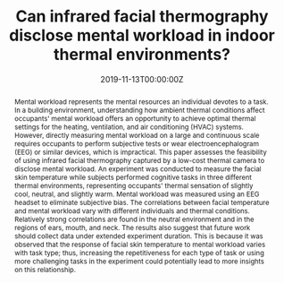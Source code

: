 ---
title: "Can infrared facial thermography disclose mental workload in indoor thermal environments?"

# Authors
# If you created a profile for a user (e.g. the default `admin` user), write the username (folder name) here 
# and it will be replaced with their full name and linked to their profile.
authors:
- Xi Wang
- Da Li
- Carol C. Menassa
- Vineet R. Kamat

# Author notes (optional)
# author_notes:
# - "Equal contribution"
# - "Equal contribution"

date: "2019-11-13T00:00:00Z"
doi: "10.1145/3363459"

# Schedule page publish date (NOT publication's date).
publishDate: "2019-11-13T00:00:00Z"

# Publication type.
# Legend: 0 = Uncategorized; 1 = Conference paper; 2 = Journal article;
# 3 = Preprint / Working Paper; 4 = Report; 5 = Book; 6 = Book section;
# 7 = Thesis; 8 = Patent
publication_types: ["1"]

# Publication name and optional abbreviated publication name.
publication: In *1st ACM International Workshop on Urban Building Energy Sensing, Controls, Big Data Analysis, and Visualization*
# publication_short: In *ICW*

abstract: Mental workload represents the mental resources an individual devotes to a task. In a building environment, understanding how ambient thermal conditions affect occupants' mental workload offers an opportunity to achieve optimal thermal settings for the heating, ventilation, and air conditioning (HVAC) systems. However, directly measuring mental workload on a large and continuous scale requires occupants to perform subjective tests or wear electroencephalogram (EEG) or similar devices, which is impractical. This paper assesses the feasibility of using infrared facial thermography captured by a low-cost thermal camera to disclose mental workload. An experiment was conducted to measure the facial skin temperature while subjects performed cognitive tasks in three different thermal environments, representing occupants' thermal sensation of slightly cool, neutral, and slightly warm. Mental workload was measured using an EEG headset to eliminate subjective bias. The correlations between facial temperature and mental workload vary with different individuals and thermal conditions. Relatively strong correlations are found in the neutral environment and in the regions of ears, mouth, and neck. The results also suggest that future work should collect data under extended experiment duration. This is because it was observed that the response of facial skin temperature to mental workload varies with task type; thus, increasing the repetitiveness for each type of task or using more challenging tasks in the experiment could potentially lead to more insights on this relationship.

# Summary. An optional shortened abstract.
# summary: Lorem ipsum dolor sit amet, consectetur adipiscing elit. Duis posuere tellus ac convallis placerat. Proin tincidunt magna sed ex sollicitudin condimentum.

tags: []

# Display this page in the Featured widget?
featured: false

# Custom links (uncomment lines below)
# links:
# - name: Custom Link
#   url: http://example.org

url_pdf: ''
url_code: ''
url_dataset: ''
url_poster: ''
url_project: ''
url_slides: ''
url_source: ''
url_video: ''

# Featured image
# To use, add an image named `featured.jpg/png` to your page's folder. 
# image:
#   caption: 'Image credit: [**Unsplash**](https://unsplash.com/photos/pLCdAaMFLTE)'
#   focal_point: ""
#   preview_only: false

# Associated Projects (optional).
#   Associate this publication with one or more of your projects.
#   Simply enter your project's folder or file name without extension.
#   E.g. `internal-project` references `content/project/internal-project/index.md`.
#   Otherwise, set `projects: []`.
projects: []
# Slides (optional).
#   Associate this publication with Markdown slides.
#   Simply enter your slide deck's filename without extension.
#   E.g. `slides: "example"` references `content/slides/example/index.md`.
#   Otherwise, set `slides: ""`.
slides: ""
---